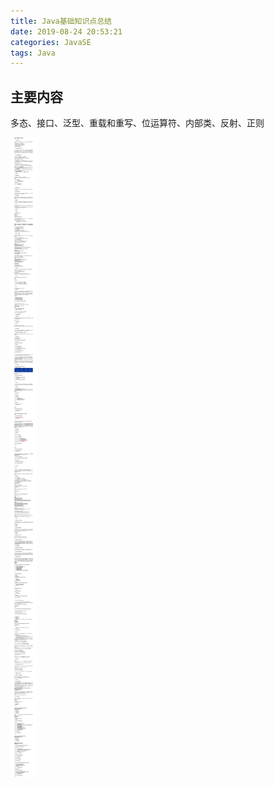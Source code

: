 ```yaml
---
title: Java基础知识点总结
date: 2019-08-24 20:53:21
categories: JavaSE
tags: Java
---
```


## 主要内容
多态、接口、泛型、重载和重写、位运算符、内部类、反射、正则
<!-- more -->
![Java基础知识点总结.png](2019-08-24-Java基础知识点总结/Java基础知识点总结.png)